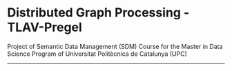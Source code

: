 # Distributed Graph Processing - TLAV-Pregel
Project of Semantic Data Management (SDM) Course for the Master in Data Science Program of Universitat Politècnica de Catalunya (UPC)

***
